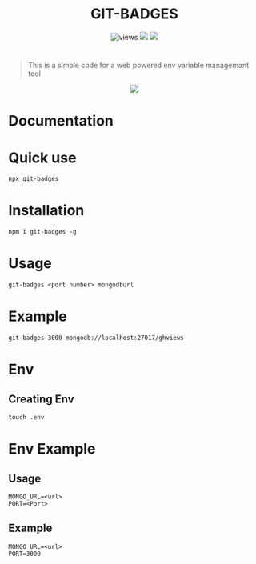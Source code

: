 <h1 align=center>GIT-BADGES</h1>
<p align=center>
<img src="https://img.shields.io/github/license/alestor123/GIT-BADGES" alt=views >
<a href="https://github.com/alestor123/GIT-BADGES/issues">
<img src="https://img.shields.io/github/issues-raw/alestor123/GIT-BADGES"></a>
<a href="https://www.npmjs.com/package/web-env-manage"><img src="https://img.shields.io/npm/v/git-badges"></a>
</p>

# 
> This is a simple code for a web powered env variable managemant tool
<p align=center>
<a href="https://npmjs.org/package/git-badges">
<img src="https://nodei.co/npm/git-badges.png"></a>
</p>

# Documentation

# Quick use

``npx git-badges ``

# Installation

``npm i git-badges -g ``

# Usage

``git-badges <port number> mongodburl``

# Example
``git-badges 3000 mongodb://localhost:27017/ghviews ``

# Env

## Creating Env
``touch .env``

# Env Example

## Usage
```
MONGO_URL=<url>
PORT=<Port>
```
## Example
```
MONGO_URL=<url>
PORT=3000
```
